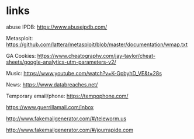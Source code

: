 # links
abuse IPDB:
https://www.abuseipdb.com/

Metasploit:
https://github.com/lattera/metasploit/blob/master/documentation/wmap.txt

GA Cookies:
https://www.cheatography.com/jay-taylor/cheat-sheets/google-analytics-utm-parameters-v2/

Music:
https://www.youtube.com/watch?v=K-GpbyhD_VE&t=28s

News:
https://www.databreaches.net/

Temporary email/phone:
https://tempophone.com/

https://www.guerrillamail.com/inbox 

http://www.fakemailgenerator.com/#/teleworm.us 

http://www.fakemailgenerator.com/#/jourrapide.com 
